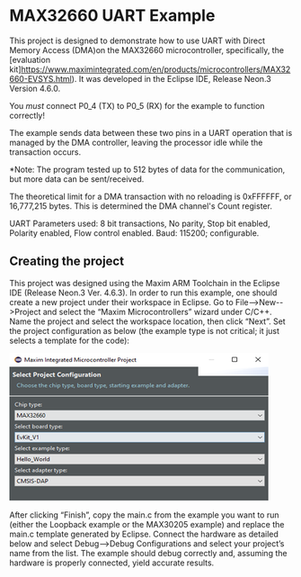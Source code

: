 # MAX32660 UART Example
This project is designed to demonstrate how to use UART with Direct Memory Access (DMA)on the MAX32660 microcontroller, specifically, the [evaluation kit]https://www.maximintegrated.com/en/products/microcontrollers/MAX32660-EVSYS.html). It was developed in the Eclipse IDE, Release Neon.3 Version 4.6.0.

You *must* connect P0_4 (TX) to P0_5 (RX) for the example to function correctly!

The example sends data between these two pins in a UART operation that is managed by the DMA
controller, leaving the processor idle while the transaction occurs. 

*Note: The program tested up to 512 bytes of data for the communication, but more data can be sent/received. 

The theoretical limit for a DMA transaction with no reloading is 0xFFFFFF, or 16,777,215 bytes.
This is determined the DMA channel's Count register.

UART Parameters used: 8 bit transactions, No parity, Stop bit enabled, Polarity enabled, Flow control enabled.
Baud: 115200; configurable.

## Creating the project
This project was designed using the Maxim ARM Toolchain in the Eclipse IDE (Release Neon.3 Ver. 4.6.3). In order to run this example, one should create a new project under their workspace in Eclipse. Go to File-->New-->Project and select the “Maxim Microcontrollers” wizard under C/C++. Name the project and select the workspace location, then click “Next”. Set the project configuration as below (the example type is not critical; it just selects a template for the code):

![Project](project.png)

After clicking “Finish”, copy the main.c from the example you want to run (either the Loopback example or the MAX30205 example) and replace the main.c template generated by Eclipse. Connect the hardware as detailed below and select Debug-->Debug Configurations and select your project’s name from the list. The example should debug correctly and, assuming the hardware is properly connected, yield accurate results.

